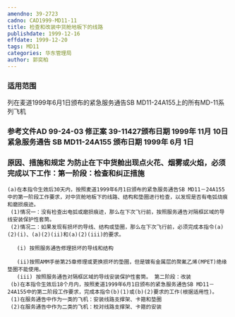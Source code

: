 ```yaml
---
amendno: 39-2723  
cadno: CAD1999-MD11-11  
title: 检查和改装中货舱地板下的线路  
publishdate: 1999-12-16  
effdate: 1999-12-20  
tags: MD11  
categories: 华东管理局  
author: 郭奕柏  
---
```

  
### 适用范围  
列在麦道1999年6月1日颁布的紧急服务通告SB MD11-24A155上的所有MD-11系列飞机  
  
<!--more-->  
### 参考文件AD 99-24-03 修正案 39-11427颁布日期 1999年 11月 10日紧急服务通告 SB MD11-24A155 颁布日期 1999年 6月 1日  
  
### 原因、措施和规定 为防止在下中货舱出现点火花、烟雾或火焰，必须完成以下工作：第一阶段：检查和纠正措施  
    (a)在本指令生效后30天内，按照麦道1999年6月1日颁布的紧急服务通告SB MD11－24A155中的第一阶段工作要求，对中货舱地板下的线路、结构和垫圈进行检查，以发现是否有电弧烧痕和磨损痕迹。  
     (1)情况一：没有检查出电弧或磨损痕迹，那么在下次飞行前，按照服务通告对隔框区域的导线安装保护性套筒。  
     (2)情况二：如果发现有损坏的导线、结构或垫圈，那么在下次飞行前，必须完成本指令(a)(2)(i)、(a)(2)(ii)和(a)(2)(iii)的要求。  
  
       (i) 按照服务通告修理损坏的导线和结构  
  
       (ii)按照AMM手册第25章修理或更换损坏的垫圈，但是镀有金属层的聚氟乙烯(MPET)绝缘垫圈不能使用。  
       (iii) 按照服务通告对隔框区域的导线安装保护性套筒。 第二阶段：改装  
     (b)在本指令生效后18个月内，按照麦道1999年6月1日颁布的紧急服务通告SB MD11－24A155中的第二阶段工作要求，完成本指令(b)(1)或(b)(2)要求的工作(根据适用性)。  
     (1)在服务通告中作为一类的飞机：安装线路支撑架、卡箍和垫圈  
     (2)在服务通告中作为二类的飞机：校对线路支撑架、卡箍的安装  
  
